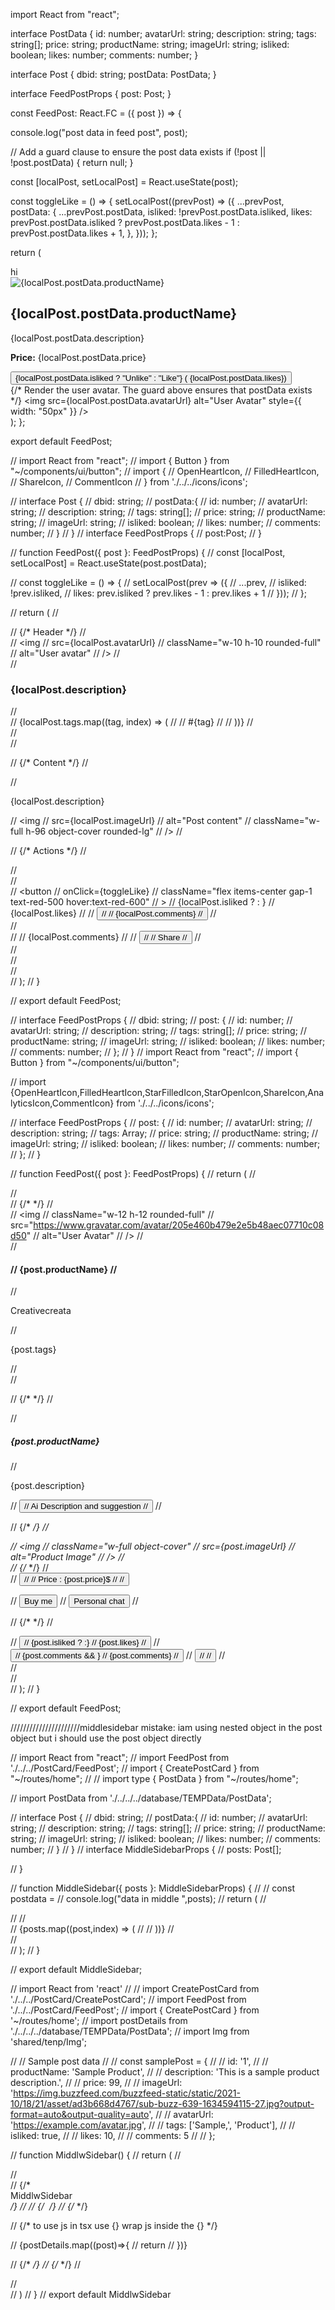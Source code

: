import React from "react";

interface PostData {
  id: number;
  avatarUrl: string;
  description: string;
  tags: string[];
  price: string;
  productName: string;
  imageUrl: string;
  isliked: boolean;
  likes: number;
  comments: number;
}

interface Post {
  dbid: string;
  postData: PostData;
}

interface FeedPostProps {
  post: Post;
}

const FeedPost: React.FC<FeedPostProps> = ({ post }) => {

  console.log("post data in feed post", post);
  
  // Add a guard clause to ensure the post data exists
  if (!post || !post.postData) {
    return null;
  }

  const [localPost, setLocalPost] = React.useState<Post>(post);

  const toggleLike = () => {
    setLocalPost((prevPost) => ({
      ...prevPost,
      postData: {
        ...prevPost.postData,
        isliked: !prevPost.postData.isliked,
        likes: prevPost.postData.isliked
          ? prevPost.postData.likes - 1
          : prevPost.postData.likes + 1,
      },
    }));
  };

  return (
    <div className="feed-post">
      <div>hi</div>
      <img
        src={localPost.postData.imageUrl}
        alt={localPost.postData.productName}
      />
      <h2>{localPost.postData.productName}</h2>
      <p>{localPost.postData.description}</p>
      <p>
        <strong>Price:</strong> {localPost.postData.price}
      </p>
      <div>
        <button onClick={toggleLike}>
          {localPost.postData.isliked ? "Unlike" : "Like"} (
          {localPost.postData.likes})
        </button>
      </div>
      <div>
        {/* Render the user avatar. The guard above ensures that postData exists */}
        <img
          src={localPost.postData.avatarUrl}
          alt="User Avatar"
          style={{ width: "50px" }}
        />
      </div>
    </div>
  );
};

export default FeedPost;


// import React from "react";
// import { Button } from "~/components/ui/button";
// import {
//   OpenHeartIcon,
//   FilledHeartIcon,
//   ShareIcon,
//   CommentIcon
// } from './../../icons/icons';




// interface Post {
//   dbid: string;
//   postData:{
//     id: number;
//     avatarUrl: string;
//     description: string;
//     tags: string[];
//     price: string;
//     productName: string;
//     imageUrl: string;
//     isliked: boolean;
//     likes: number;
//     comments: number;
//   }
// }
// interface FeedPostProps {
//   post:Post;
// }

// function FeedPost({ post }: FeedPostProps) {
//   const [localPost, setLocalPost] = React.useState(post.postData);

//   const toggleLike = () => {
//     setLocalPost(prev => ({
//       ...prev,
//       isliked: !prev.isliked,
//       likes: prev.isliked ? prev.likes - 1 : prev.likes + 1
//     }));
//   };

//   return (
//     <div className="bg-white rounded-xl shadow-sm border border-gray-200 overflow-hidden">
//       {/* Header */}
//       <div className="flex items-center p-4 border-b">
//         <img
//           src={localPost.avatarUrl}
//           className="w-10 h-10 rounded-full"
//           alt="User avatar"
//         />
//         <div className="ml-3">
//           <h3 className="font-semibold text-lg">{localPost.description}</h3>
//           <div className="flex gap-2 text-sm text-gray-500">
//             {localPost.tags.map((tag, index) => (
//               <span key={index} className="bg-gray-100 px-2 py-1 rounded">
//                 #{tag}
//               </span>
//             ))}
//           </div>
//         </div>
//       </div>

//       {/* Content */}
//       <div className="p-4">
//         <p className="text-gray-700 mb-4">{localPost.description}</p>
//         <img
//           src={localPost.imageUrl}
//           alt="Post content"
//           className="w-full h-96 object-cover rounded-lg"
//         />
//       </div>

//       {/* Actions */}
//       <div className="p-4 border-t">
//         <div className="flex justify-between items-center">
//           <div className="flex items-center gap-4">
//             <button
//               onClick={toggleLike}
//               className="flex items-center gap-1 text-red-500 hover:text-red-600"
//             >
//               {localPost.isliked ? <FilledHeartIcon /> : <OpenHeartIcon />}
//               <span>{localPost.likes}</span>
//             </button>
//             <button className="flex items-center gap-1 text-gray-600 hover:text-gray-700">
//               <CommentIcon />
//               <span>{localPost.comments}</span>
//             </button>
//           </div>
//           <div className="flex items-center gap-4">
//             <span className="text-xl font-bold text-orange-500">
//               {localPost.comments}
//             </span>
//             <Button variant="outline" className="gap-2">
//               <ShareIcon />
//               Share
//             </Button>
//           </div>
//         </div>
//       </div>
//     </div>
//   );
// }

// export default FeedPost;

// interface FeedPostProps {
//   dbid: string;
//   post: {
//     id: number;
//     avatarUrl: string;
//     description: string;
//     tags: string[];
//     price: string;
//     productName: string;
//     imageUrl: string;
//     isliked: boolean;
//     likes: number;
//     comments: number;
//   };
// }
// import React from "react";
// import { Button } from "~/components/ui/button";

// import {OpenHeartIcon,FilledHeartIcon,StarFilledIcon,StarOpenIcon,ShareIcon,AnalyticsIcon,CommentIcon} from './../../icons/icons';

// interface FeedPostProps {
//   post: {
//     id: number;
//     avatarUrl: string;
//     description: string;
//     tags: Array<string>;
//     price: string;
//     productName: string;
//     imageUrl: string;
//     isliked: boolean;
//     likes: number;
//     comments: number;
//   };
// }

// function FeedPost({ post }: FeedPostProps) {
//   return (
//     <div>
//       <div className="mx-2  bg-white border border-gray-200 rounded-lg shadow-lg overflow-hidden">
//         {/* <!-- User Info Section --> */}
//         <div className="flex  items-center p-4 border-b">
//           <img
//             className="w-12 h-12 rounded-full"
//             src="https://www.gravatar.com/avatar/205e460b479e2e5b48aec07710c08d50"
//             alt="User Avatar"
//           />
//           <div className="ml-4 flex items-center gap-2 ">
//             <h4 className="name text-2xl text-orange-400  font-semibold ">
//               {post.productName}
//             </h4>
//             <p className="productName text-sm text-gray-600">Creativecreata</p>
//             <p className="productName text-md ml-6">{post.tags}</p>
//           </div>
//         </div>

//         {/* <!-- Product Details --> */}
//         <div className="p-4">
//           <h5 className="text-xl font-bold text-gray-800 mb-2">{post.productName}</h5>
//           <p className="text-xl text-gray-600 mb-3">{post.description}</p>
//           <Button className="hover:scale-3d font-medium text-xl">
//             Ai Description and suggestion
//           </Button>
//         </div>

//         {/* <!-- Product Image --> */}
//         <div className="relative ">
//           <img
//             className="w-full  object-cover"
//             src={post.imageUrl}
//             alt="Product Image"
//           />
//         </div>
//         {/* <!-- Action Buttons --> */}
//         <div className="flex items-center border-t-2 border-b-2 my-2 space-x-3">
//           <Button className="text-xl">
//             <span>
//               Price : <span className="hover:text-orange-400">{post.price}$</span>
//             </span>
//           </Button>

//           <Button className="text-xl">Buy me</Button>
//           <Button className="text-xl">Personal chat</Button>
//         </div>

//         {/* <!-- Footer Icons --> */}
//         <div className="flex justify-around p-4 border-t">
//           <button className="text-red-500 hover:text-red-600 transition">
//             {post.isliked ? <FilledHeartIcon /> :<OpenHeartIcon />} 
//             <span>{post.likes}</span>
//           </button>
//           <button className="text-gray-500 hover:text-gray-600 transition">
//             {post.comments && <CommentIcon />} 
//             <span>{post.comments}</span> 
//           </button>
//           <button className="text-blue-500 hover:text-blue-600 transition">
//             <ShareIcon />
//           </button>
//         </div>
//       </div>
//     </div>
//   );
// }

// export default FeedPost;







//////////////////////middlesidebar mistake:
iam using nested object in the post object but i should use the post object directly


// import React from "react";
// import FeedPost from './../../PostCard/FeedPost';
// import { CreatePostCard } from "~/routes/home";
// // import type { PostData } from "~/routes/home";

// import PostData from './../../../database/TEMPData/PostData';

// interface Post {
//   dbid: string;
//   postData:{
//     id: number;
//     avatarUrl: string;
//     description: string;
//     tags: string[];
//     price: string;
//     productName: string;
//     imageUrl: string;
//     isliked: boolean;
//     likes: number;
//     comments: number;
//   }
// }
// interface MiddleSidebarProps {
//   posts: Post[];

// }

// function MiddleSidebar({ posts }: MiddleSidebarProps) {
//   // const postdata =
//   console.log("data in middle ",posts);
//   return (
//     <div className="flex-1 middleside ml-1 mr-2 h-screen">
//       <CreatePostCard />
//       <div className="space-y-6 h-screen ">
//         {posts.map((post,index) => (
//           <FeedPost key={index} post={post} />
//         ))}
//       </div>
//     </div>
//   );
// }

// export default MiddleSidebar;

// import React from 'react'
// // import CreatePostCard from './../../PostCard/CreatePostCard';
// import FeedPost from './../../PostCard/FeedPost';
// import { CreatePostCard } from '~/routes/home';
// import postDetails from './../../../database/TEMPData/PostData';
// import Img from 'shared/tenp/Img';

// // Sample post data
// // const samplePost = {
// //   id: '1',
// //   productName: 'Sample Product',
// //   description: 'This is a sample product description.',
// //   price: 99,
// //   imageUrl: 'https://img.buzzfeed.com/buzzfeed-static/static/2021-10/18/21/asset/ad3b668d4767/sub-buzz-639-1634594115-27.jpg?output-format=auto&output-quality=auto',
// //   avatarUrl: 'https://example.com/avatar.jpg',
// //   tags: ['Sample,', 'Product'],
// //   isliked: true,
// //   likes: 10,
// //   comments: 5
// // };

// function MiddlwSidebar() {
//   return (
//     <div>
//       <div>
//       {/* <div className='bg-blue-600'>MiddlwSidebar</div> */}
//       <CreatePostCard />
//       {/* <Img /> */}
//       {/* <MyPostCard /> */}

//       {/* to use js in tsx use {} wrap js inside the {} */}

//       {postDetails.map((post)=>{
//         return <FeedPost key={post.id} post={post} />
//       })}

//       {/* <FeedPost post={samplePost} /> */}
//       {/* <SocialMediaCard /> */}
//       </div>
//     </div>
//   )
// }
// export default MiddlwSidebar
